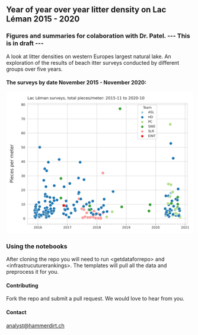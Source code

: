 ## Year of year over year litter density on Lac Léman 2015 - 2020

### Figures and summaries for colaboration with Dr. Patel. --- This is in draft ---

A look at litter densities on western Europes largest natural lake. An exploration of the results of beach itter surveys conducted by different groups over five years.

#### The surveys by date November 2015 - November 2020:

![survey totals over time](/output/yearoneThroughFive/figure3.jpg)

### Using the notebooks

After cloning the repo you will need to run \<getdataforrepo\> and \<infrastrucuturerankings\>. The templates will pull all the data and preprocess it for you.

#### Contributing

Fork the repo and submit a pull request. We would love to hear from you.

#### Contact

analyst@hammerdirt.ch
